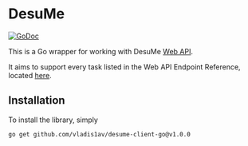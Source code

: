 
DesuMe
=======

[![GoDoc](https://godoc.org/github.com/zmb3/spotify?status.svg)](http://godoc.org/github.com/zmb3/spotify)

This is a Go wrapper for working with DesuMe
[Web API](https://desu.me/help/api/).

It aims to support every task listed in the Web API Endpoint Reference,
located [here](https://desu.me/help/api/).

## Installation

To install the library, simply

`go get github.com/vladis1av/desume-client-go@v1.0.0`
